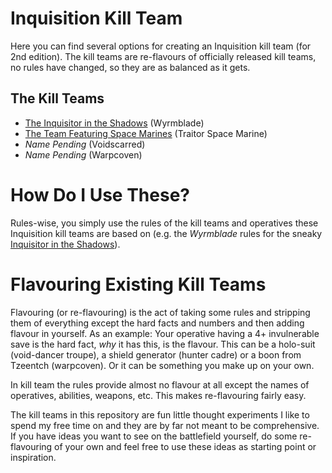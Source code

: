 # Inquisition Kill Team

Here you can find several options for creating an Inquisition kill team (for 2nd edition). The kill teams are re-flavours of officially released kill teams, no rules have changed, so they are as balanced as it gets.

## The Kill Teams

* [The Inquisitor in the Shadows](killteams/wyrmblade.md) (Wyrmblade)
* [The Team Featuring Space Marines](killteams/traitor-space-marines.md) (Traitor Space Marine)
* *Name Pending* (Voidscarred)
* *Name Pending* (Warpcoven)


# How Do I Use These?

Rules-wise, you simply use the rules of the kill teams and operatives these Inquisition kill teams are based on (e.g. the *Wyrmblade* rules for the sneaky [Inquisitor in the Shadows](killteams/wyrmblade.md)).


# Flavouring Existing Kill Teams

Flavouring (or re-flavouring) is the act of taking some rules and stripping them of everything except the hard facts and numbers and then adding flavour in yourself. As an example: Your operative having a 4+ invulnerable save is the hard fact, *why* it has this, is the flavour. This can be a holo-suit (void-dancer troupe), a shield generator (hunter cadre) or a boon from Tzeentch (warpcoven). Or it can be something you make up on your own.

In kill team the rules provide almost no flavour at all except the names of operatives, abilities, weapons, etc. This makes re-flavouring fairly easy.

The kill teams in this repository are fun little thought experiments I like to spend my free time on and they are by far not meant to be comprehensive. If you have ideas you want to see on the battlefield yourself, do some re-flavouring of your own and feel free to use these ideas as starting point or inspiration.
